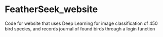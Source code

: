 # FeatherSeek_website
Code for website that uses Deep Learning for image classification of 450 bird species, and records journal of found birds through a login function
